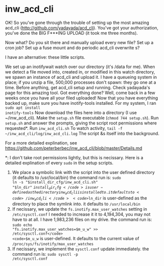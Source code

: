 # inw_acd_cli
OK! So you've gone through the trouble of setting up the most amazing acd_cli (http://github.com/yadayada/acd_cli). You've got your authorization, you've done the BIG F***ING UPLOAD (it took me three months).

Now what? Do you sit there and manually upload every new file? Set up a cron job? Set up a fuse mount and do periodic acd_cli overwrite s?

I have an alternative: these little scripts.

We set up an inotifywait watch over our directory (it's /data for me). When we detect a file moved into, created in, or modified in this watch directory, we spawn an instance of acd_cli and upload it. I have a queueing system in place; if you unzip a file, 500,000 processes don't spawn: they go one at a time.
Before anything, get acd_cli setup and running. Check yadayada's page for this amazing tool. Got everything done? Well, come back in a few weeks once you have all your filed uploaded!
Now that you have everything backed up, make sure you have inotify-tools installed. For my system, I ran <code>sudo apt install inotify-tools</code> 
Now download the files here into a directory (I use ~/inw_acd_cli). Make the <code>setup.sh</code> file executable (<code>chmod 744 setup.sh</code>). Run <code>setup.sh</code> and answer the prompts, giving the script root permissions where requested*. Run <code>inw_acd_cli.sh</code>
To watch activity, <code>tail -f ~/inw_acd_cli/log/inw_acd_cli.log</code> The script &s itself into the background.

For a more detailed explination, see https://github.com/peterberbec/inw_acd_cli/blob/master/Details.md

*: I don't take root permissions lightly, but this is necissary. Here is a detailed explination of every <code>sudo</code> in the setup scripts.
  1. We place a symbolic link with the script into the user defined directory (it defaults to /usr/local/bin)
    the command run is: <code>sudo ln -s "$install_dir_cfg/inw_acd_cli.sh" "$ln_dir"</code>
    <code>$install_dir_cfg</code> is user-defined as the directory inw_acd_cli is installed to. it defaults to <code>~/inw_acd_cli</code>
    <code>$ln_dir</code> is user-defined as the directory to place the symlink into. it defaults to <code>/usr/local/bin</code>
  2. If necissary, we update the <code>fs.inotify.max_user_watches</code> setting in <code>/etc/sysctl.conf</code>
    I needed to increase it it to 4,194,304, you may not have to at all. I have 1,983,236 files on my drive.
    the command run is: <code>sudo echo "fs.inotify.max_user_watches=$m_u_w" >> /etc/sysctl.conf</code>
    <code>$m_u_w</code> is user-defined. It defaults to the current value of <code>/proc/sys/fs/inotify/max_user_watches</code>
  3. If necissary, we implement the <code>sysctl.conf</code> update immediately.
    the command run is: <code>sudo sysctl -p /etc/sysctl.conf</code>
